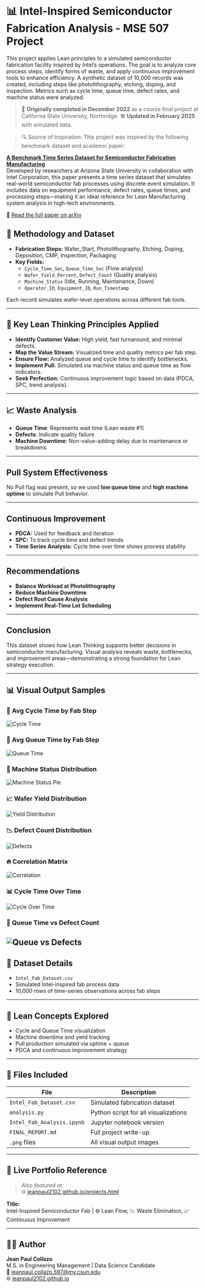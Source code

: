 # 📊 Intel-Inspired Semiconductor Fabrication Analysis - MSE 507 Project

This project applies Lean principles to a simulated semiconductor fabrication facility inspired by Intel’s operations. 
The goal is to analyze core process steps, identify forms of waste, and apply continuous improvement tools to enhance efficiency. A synthetic dataset of 10,000 records was created, including steps like photolithography, etching, doping, and inspection. 
Metrics such as cycle time, queue time, defect rates, and machine status were analyzed.

> 🔄 **Originally completed in December 2022** as a course final project at California State University, Northridge.
>  🛠️ **Updated in February 2025** with simulated data.


>🔍 Source of Inspiration:
This project was inspired by the following benchmark dataset and academic paper:

**[A Benchmark Time Series Dataset for Semiconductor Fabrication Manufacturing](https://arxiv.org/abs/2408.09307)**  
Developed by researchers at Arizona State University in collaboration with Intel Corporation, this paper presents a time series dataset that simulates real-world semiconductor fab processes using discrete event simulation. It includes data on equipment performance, defect rates, queue times, and processing steps—making it an ideal reference for Lean Manufacturing system analysis in high-tech environments.

📄 [Read the full paper on arXiv](https://arxiv.org/pdf/2408.09307)


## 📌 Methodology and Dataset

- **Fabrication Steps:** Wafer_Start, Photolithography, Etching, Doping, Deposition, CMP, Inspection, Packaging  
- **Key Fields:**
  - `Cycle_Time_Sec`, `Queue_Time_Sec` (Flow analysis)
  - `Wafer_Yield_Percent`, `Defect_Count` (Quality analysis)
  - `Machine_Status` (Idle, Running, Maintenance, Down)
  - `Operator_ID`, `Equipment_ID`, `Run_Timestamp`

Each record simulates wafer-level operations across different fab tools.

---

## 🔧  Key Lean Thinking Principles Applied

- **Identify Customer Value:** High yield, fast turnaround, and minimal defects.
- **Map the Value Stream:** Visualized time and quality metrics per fab step.
- **Ensure Flow:** Analyzed queue and cycle time to identify bottlenecks.
- **Implement Pull:** Simulated via machine status and queue time as flow indicators.
- **Seek Perfection:** Continuous improvement logic based on data (PDCA, SPC, trend analysis).

---

## 📈 Waste Analysis

- **Queue Time**: Represents wait time (Lean waste #1)
- **Defects**: Indicate quality failure
- **Machine Downtime**: Non-value-adding delay due to maintenance or breakdowns

---

## Pull System Effectiveness

No Pull flag was present, so we used **low queue time** and **high machine uptime** to simulate Pull behavior.

---

## Continuous Improvement

- **PDCA:** Used for feedback and iteration
- **SPC:** To track cycle time and defect trends
- **Time Series Analysis:** Cycle time over time shows process stability

---

## Recommendations

- **Balance Workload at Photolithography**
- **Reduce Machine Downtime**
- **Defect Root Cause Analysis**
- **Implement Real-Time Lot Scheduling**

---

## Conclusion

This dataset shows how Lean Thinking supports better decisions in semiconductor manufacturing. 
Visual analysis reveals waste, bottlenecks, and improvement areas—demonstrating a strong foundation for Lean strategy execution.

---

## 📊 Visual Output Samples

### 🔧 Avg Cycle Time by Fab Step
![Cycle Time](cycle_time_by_step.png)

### 🔧 Avg Queue Time by Fab Step
![Queue Time](queue_time_by_step.png)

### 🥧 Machine Status Distribution
![Machine Status Pie](machine_status_pie.png)

### 📈 Wafer Yield Distribution
![Yield Distribution](wafer_yield_distribution.png)

### 📉 Defect Count Distribution
![Defects](defect_distribution.png)

### 🔥 Correlation Matrix
![Correlation](correlation_matrix.png)

### 📊 Cycle Time Over Time
![Cycle Over Time](cycle_time_over_time.png)

### 📌 Queue Time vs Defect Count
![Queue vs Defects](queue_vs_defects.png)
---

## 🧪 Dataset Details

- `Intel_Fab_Dataset.csv`  
- Simulated Intel-inspired fab process data  
- 10,000 rows of time-series observations across fab steps  

---

## 🔧 Lean Concepts Explored

- Cycle and Queue Time visualization  
- Machine downtime and yield tracking  
- Pull production simulated via uptime + queue  
- PDCA and continuous improvement strategy  

---

## 📁 Files Included

| File | Description |
|------|-------------|
| `Intel_Fab_Dataset.csv` | Simulated fabrication dataset |
| `analysis.py` | Python script for all visualizations |
| `Intel_Fab_Analysis.ipynb` | Jupyter notebook version |
| `FINAL_REPORT.md` | Full project write-up |
| `.png` files | All visual output images |

---

## 🔗 Live Portfolio Reference

> _Also featured at:_  
> 🌐 [jeanpaul2102.github.io/projects.html](https://jeanpaul2102.github.io/projects.html)

**Title:**  
Intel-Inspired Semiconductor Fab | ⚙️ Lean Flow, 📉 Waste Elimination, 📈 Continuous Improvement

--- 



## 👨‍🎓 Author

**Jean Paul Collazo**  
M.S. in Engineering Management | Data Science Candidate  
📧 [jeanpaul.collazo.597@my.csun.edu](mailto:jeanpaul.collazo.597@my.csun.edu)  
🌐 [jeanpaul2102.github.io](https://jeanpaul2102.github.io)
